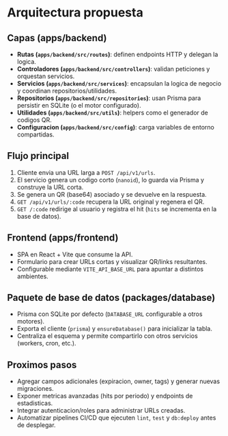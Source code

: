 # Arquitectura propuesta

## Capas (apps/backend)

- **Rutas (`apps/backend/src/routes`)**: definen endpoints HTTP y delegan la logica.
- **Controladores (`apps/backend/src/controllers`)**: validan peticiones y orquestan servicios.
- **Servicios (`apps/backend/src/services`)**: encapsulan la logica de negocio y coordinan repositorios/utilidades.
- **Repositorios (`apps/backend/src/repositories`)**: usan Prisma para persistir en SQLite (o el motor configurado).
- **Utilidades (`apps/backend/src/utils`)**: helpers como el generador de codigos QR.
- **Configuracion (`apps/backend/src/config`)**: carga variables de entorno compartidas.

## Flujo principal

1. Cliente envia una URL larga a `POST /api/v1/urls`.
2. El servicio genera un codigo corto (`nanoid`), lo guarda via Prisma y construye la URL corta.
3. Se genera un QR (base64) asociado y se devuelve en la respuesta.
4. `GET /api/v1/urls/:code` recupera la URL original y regenera el QR.
5. `GET /:code` redirige al usuario y registra el hit (`hits` se incrementa en la base de datos).

## Frontend (apps/frontend)

- SPA en React + Vite que consume la API.
- Formulario para crear URLs cortas y visualizar QR/links resultantes.
- Configurable mediante `VITE_API_BASE_URL` para apuntar a distintos ambientes.

## Paquete de base de datos (packages/database)

- Prisma con SQLite por defecto (`DATABASE_URL` configurable a otros motores).
- Exporta el cliente (`prisma`) y `ensureDatabase()` para inicializar la tabla.
- Centraliza el esquema y permite compartirlo con otros servicios (workers, cron, etc.).

## Proximos pasos

- Agregar campos adicionales (expiracion, owner, tags) y generar nuevas migraciones.
- Exponer metricas avanzadas (hits por periodo) y endpoints de estadisticas.
- Integrar autenticacion/roles para administrar URLs creadas.
- Automatizar pipelines CI/CD que ejecuten `lint`, `test` y `db:deploy` antes de desplegar.
